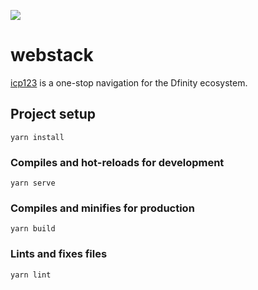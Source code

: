 
![](https://icp123.org/img/icp123_dark.bd1690c5.png)
# webstack
[icp123](https://icp123.org/#/) is a one-stop navigation for the Dfinity ecosystem.
## Project setup
```
yarn install
```

### Compiles and hot-reloads for development
```
yarn serve
```

### Compiles and minifies for production
```
yarn build
```

### Lints and fixes files
```
yarn lint
```
